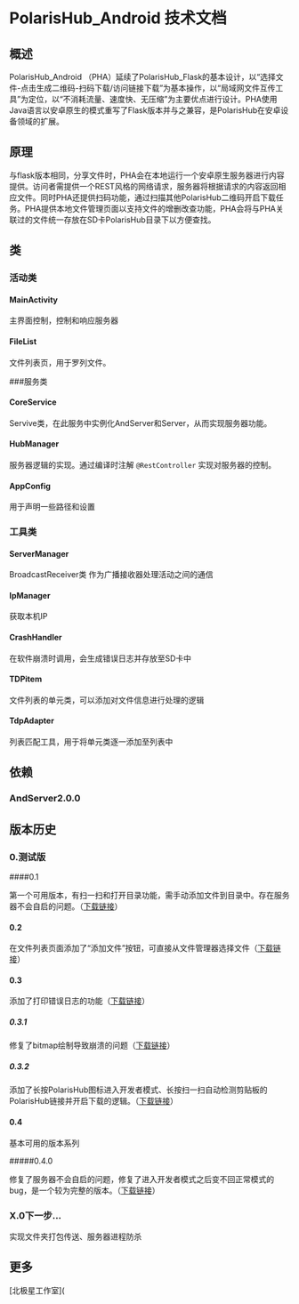 # PolarisHub_Android 技术文档

## 概述

PolarisHub_Android （PHA）延续了PolarisHub_Flask的基本设计，以“选择文件-点击生成二维码-扫码下载/访问链接下载”为基本操作，以“局域网文件互传工具”为定位，以“不消耗流量、速度快、无压缩”为主要优点进行设计。PHA使用Java语言以安卓原生的模式重写了Flask版本并与之兼容，是PolarisHub在安卓设备领域的扩展。

## 原理

与flask版本相同，分享文件时，PHA会在本地运行一个安卓原生服务器进行内容提供。访问者需提供一个REST风格的网络请求，服务器将根据请求的内容返回相应文件。同时PHA还提供扫码功能，通过扫描其他PolarisHub二维码开启下载任务。PHA提供本地文件管理页面以支持文件的增删改查功能，PHA会将与PHA关联过的文件统一存放在SD卡PolarisHub目录下以方便查找。

## 类

### 活动类

#### MainActivity

主界面控制，控制和响应服务器

#### FileList

文件列表页，用于罗列文件。

###服务类

#### CoreService

Servive类，在此服务中实例化AndServer和Server，从而实现服务器功能。

#### HubManager

服务器逻辑的实现。通过编译时注解 `@RestController` 实现对服务器的控制。

#### AppConfig

用于声明一些路径和设置

### 工具类

#### ServerManager

BroadcastReceiver类 作为广播接收器处理活动之间的通信

#### IpManager

获取本机IP

#### CrashHandler

在软件崩溃时调用，会生成错误日志并存放至SD卡中

#### TDPitem

文件列表的单元类，可以添加对文件信息进行处理的逻辑

#### TdpAdapter

列表匹配工具，用于将单元类逐一添加至列表中





## 依赖

### AndServer2.0.0



## 版本历史

### 0.测试版

####0.1

第一个可用版本，有扫一扫和打开目录功能，需手动添加文件到目录中。存在服务器不会自启的问题。（[下载链接](https://github.com/PolarisStudio/PolarisHub_App/blob/7cb13a3acd43dbf438ae329c5d9ff58ad7df3fd4/app/release/app-release.apk?raw=true)）

#### 0.2

在文件列表页面添加了“添加文件”按钮，可直接从文件管理器选择文件（[下载链接](https://github.com/PolarisStudio/PolarisHub_App/blob/0e185130de4cc1ae9919d005b86d2903e8ea6743/app/release/app-release.apk?raw=true)）

#### 0.3

添加了打印错误日志的功能（[下载链接](https://github.com/PolarisStudio/PolarisHub_App/blob/273dc88c7f2fb8cf44e85d60ec30534bb1a9ad6e/app/release/app-release.apk?raw=true)）

##### 0.3.1

修复了bitmap绘制导致崩溃的问题（[下载链接](https://github.com/PolarisStudio/PolarisHub_App/blob/04fbc22224e6d6dee94b54f040dfdeb3543c0a0a/app/release/app-release.apk?raw=true)）

##### 0.3.2

添加了长按PolarisHub图标进入开发者模式、长按扫一扫自动检测剪贴板的PolarisHub链接并开启下载的逻辑。（[下载链接](https://github.com/PolarisStudio/PolarisHub_App/blob/1d906bc5919e5e03d5666bc7026dad247705d5d8/app/release/app-release.apk?raw=true)）

#### 0.4

基本可用的版本系列

#####0.4.0

修复了服务器不会自启的问题，修复了进入开发者模式之后变不回正常模式的bug，是一个较为完整的版本。（[下载链接](https://github.com/PolarisStudio/PolarisHub_App/blob/d58b5c1242f3520cc398ef65cd10319838490f2a/app/release/app-release.apk?raw=true)）

### X.0下一步...

实现文件夹打包传送、服务器进程防杀

## 更多

[北极星工作室](
